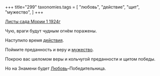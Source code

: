 +++
title="299"
taxonomies.tags = [
 "любовь",
 "действие",
 "щит",
 "мужество",
]
+++

[Листы сада Мории 1 1924г](/agni/1924)

Чую, враги будут чудным огнём поражены.   

Наступило время [действия](/tags/действие).   

Поймите преданность и веру и [мужество](/tags/мужество).   

Покрою вас шеломом веры и кольчугой преданности и щитом победы.   

Но на Знамени будет [Любовь](/tags/любовь)–Победительница.   

   

